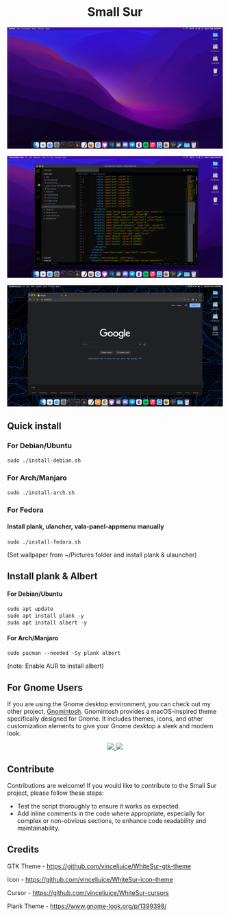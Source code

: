 <h1 align="center"> Small Sur </h1>
<p align="center"> <img src="img/sample1.png"/> </p>
<p align="center"> <img src="img/sample2.png"/> </p>
<p align="center"> <img src="img/sample3.png"/> </p>


## Quick install 
### For Debian/Ubuntu
```
sudo ./install-debian.sh
``` 

### For Arch/Manjaro
```
sudo ./install-arch.sh
```
### For Fedora
#### Install plank, ulancher, vala-panel-appmenu manually
```
sudo ./install-fedora.sh
```

(Set wallpaper from ~/Pictures folder and install plank & ulauncher)

## Install plank & Albert
#### For Debian/Ubuntu
```
sudo apt update
sudo apt install plank -y
sudo apt install albert -y
```
#### For Arch/Manjaro
```
sudo pacman --needed -Sy plank albert
```
(note: Enable AUR to install albert)

## For Gnome Users
If you are using the Gnome desktop environment, you can check out my other project, [Gnomintosh](https://github.com/jothi-prasath/gnomintosh). Gnomintosh provides a macOS-inspired theme specifically designed for Gnome. It includes themes, icons, and other customization elements to give your Gnome desktop a sleek and modern look.

<p align="center"> <a href="https://github.com/jothi-prasath/gnomintosh">
<img src="https://raw.githubusercontent.com/jothi-prasath/gnomintosh/master/images/1.png"/>
<img src="https://raw.githubusercontent.com/jothi-prasath/gnomintosh/master/images/2.png"/>
</a> </p>

## Contribute

Contributions are welcome! If you would like to contribute to the Small Sur project, please follow these steps:
* Test the script thoroughly to ensure it works as expected.
* Add inline comments in the code where appropriate, especially for complex or non-obvious sections, to enhance code readability and maintainability.


## Credits 
GTK Theme - https://github.com/vinceliuice/WhiteSur-gtk-theme

Icon - https://github.com/vinceliuice/WhiteSur-icon-theme 

Cursor - https://github.com/vinceliuice/WhiteSur-cursors

Plank Theme - https://www.gnome-look.org/p/1399398/
